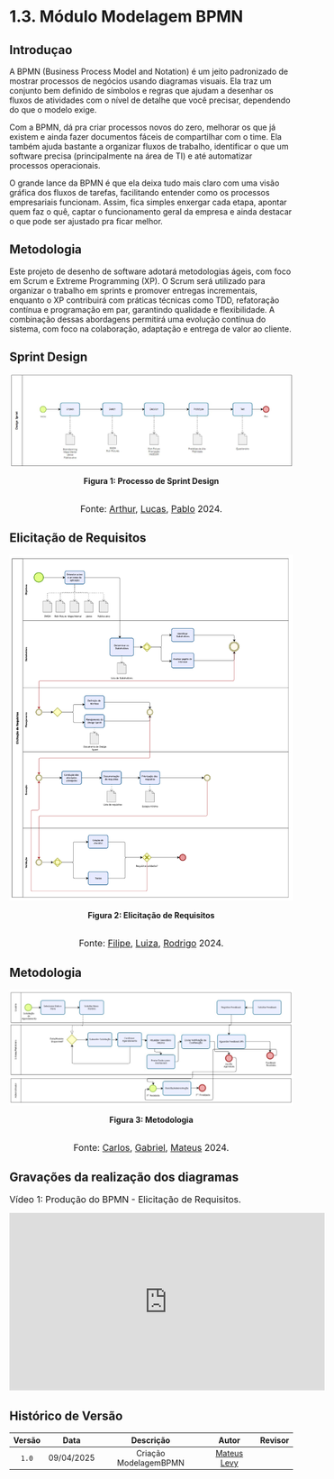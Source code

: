 # 1.3. Módulo Modelagem BPMN

## __Introduçao__

A BPMN (Business Process Model and Notation) é um jeito padronizado de mostrar processos de negócios usando diagramas visuais. Ela traz um conjunto bem definido de símbolos e regras que ajudam a desenhar os fluxos de atividades com o nível de detalhe que você precisar, dependendo do que o modelo exige.

Com a BPMN, dá pra criar processos novos do zero, melhorar os que já existem e ainda fazer documentos fáceis de compartilhar com o time. Ela também ajuda bastante a organizar fluxos de trabalho, identificar o que um software precisa (principalmente na área de TI) e até automatizar processos operacionais.

O grande lance da BPMN é que ela deixa tudo mais claro com uma visão gráfica dos fluxos de tarefas, facilitando entender como os processos empresariais funcionam. Assim, fica simples enxergar cada etapa, apontar quem faz o quê, captar o funcionamento geral da empresa e ainda destacar o que pode ser ajustado pra ficar melhor.


## __Metodologia__

Este projeto de desenho de software adotará metodologias ágeis, com foco em Scrum e Extreme Programming (XP). O Scrum será utilizado para organizar o trabalho em sprints e promover entregas incrementais, enquanto o XP contribuirá com práticas técnicas como TDD, refatoração contínua e programação em par, garantindo qualidade e flexibilidade. A combinação dessas abordagens permitirá uma evolução contínua do sistema, com foco na colaboração, adaptação e entrega de valor ao cliente.



## Sprint Design

![Artefato Sprint Design](../assets/bpmn_designsprint/imagem-bpmn-design-sprint.jpg)

<figcaption align='center'>
    <b>Figura 1: Processo de Sprint Design </b>
</figcaption>
<br>

<div  style="text-align: center">

 <font size="3">Fonte: [Arthur](https://github.com/arthurfonsecaa), [Lucas](https://github.com/bottinolucas), [Pablo](https://github.com/Pabloserrapxx) 2024.</font>

</div>




## Elicitação de Requisitos

![Artefato Elicitação](../assets/bpmn_elicitacao/bpmn_elicitacao.png)

<figcaption align='center'>
    <b>Figura 2: Elicitação de Requisitos </b>
</figcaption>
<br>

<div  style="text-align: center">


 <font size="3">Fonte: [Filipe](https://github.com/fillipeb50), [Luiza](https://github.com/LuizaMaluf), [Rodrigo](https://github.com/rodfon3301) 2024.</font>

</div>


## Metodologia

![Artefato ElicitMetodologiaação](../assets/bpmn_metodologia/bpmn_metodologia.jpeg)

<figcaption align='center'>
    <b>Figura 3: Metodologia </b>
</figcaption>
<br>

<div  style="text-align: center">


 <font size="3">Fonte: [Carlos](https://github.com/carlinn1), [Gabriel](https://github.com/gabrielsarcan), [Mateus](https://github.com/mateus9levy) 2024.</font>

</div>


## Gravações da realização dos diagramas

<font size="3"><p> Vídeo 1: Produção do BPMN - Elicitação de Requisitos.</p></font>

<div style= "max-width:450px">
<iframe width="560" height="315" src="https://www.youtube.com/embed/033lENt9pqk?si=R3IZTteRWgcHv3lg" title="YouTube video player" frameborder="0" allow="accelerometer; autoplay; clipboard-write; encrypted-media; gyroscope; picture-in-picture; web-share" referrerpolicy="strict-origin-when-cross-origin" allowfullscreen></iframe>
</div>


## Histórico de Versão

| Versão | Data | Descrição | Autor | Revisor
|:-:|:-:|:-:|:-:|:-:|
|`1.0`| 09/04/2025 | Criação ModelagemBPMN | [Mateus Levy](https://github.com/mateus9levy) | |

